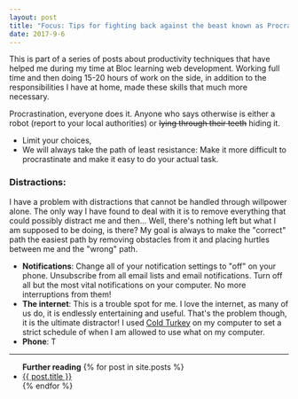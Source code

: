 ```yaml
---
layout: post
title: "Focus: Tips for fighting back against the beast known as Procrastination"
date: 2017-9-6
---
```


This is part of a series of posts about productivity techniques that have helped me during my time at Bloc learning web development. Working full time and then doing 15-20 hours of work on the side, in addition to the responsibilities I have at home, made these skills that much more necessary.

Procrastination, everyone does it. Anyone who says otherwise is either a robot (report to your local authorities) or ~~lying through their teeth~~ hiding it.
- Limit your choices,
- We will always take the path of least resistance: Make it more difficult to procrastinate and make it easy to do your actual task.

### Distractions:
I have a problem with distractions that cannot be handled through willpower alone. The only way I have found to deal with it is to remove everything that could possibly distract me and then... Well, there's nothing left but what I am supposed to be doing, is there? My goal is always to make the "correct" path the easiest path by removing obstacles from it and placing hurtles between me and the "wrong" path.
- **Notifications**: Change all of your notification settings to "off" on your phone. Unsubscribe from all email lists and email notifications. Turn off all but the most vital notifications on your computer. No more interruptions from them!
- **The internet**: This is a trouble spot for me. I love the internet, as many of us do, it is endlessly entertaining and useful. That's the problem though, it is the ultimate distractor! I used <a href="//getcoldturkey.com/">Cold Turkey</a> on my computer to set a strict schedule of when I am allowed to use what on my computer.
- **Phone**: T

-----

<ul><b>Further reading</b>
  {% for post in site.posts %}
    <li>
      <a href="{{ post.url }}">{{ post.title }}</a>
    </li>
  {% endfor %}
</ul>
